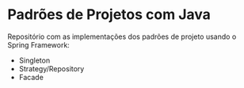 # Padrões de Projetos com Java

Repositório com as implementações dos padrões de projeto usando o Spring Framework:
- Singleton
- Strategy/Repository
- Facade
